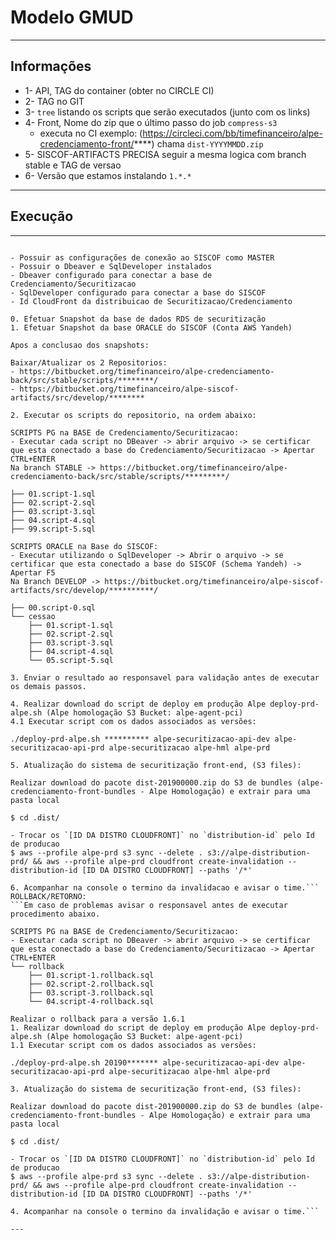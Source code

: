 # Modelo GMUD
---

## Informações

* 1- API, TAG do container (obter no CIRCLE CI)
* 2- TAG no GIT
* 3- `tree` listando os scripts que serão executados (junto com os links)
* 4- Front, Nome do zip que o último passo do job `compress-s3` 
  * executa no CI exemplo: (https://circleci.com/bb/timefinanceiro/alpe-credenciamento-front/****) chama `dist-YYYYMMDD.zip`
* 5- SISCOF-ARTIFACTS PRECISA seguir a mesma logica com branch stable e TAG de versao
* 6- Versão que estamos instalando `1.*.*`
---

## Execução

---

```Requisitos:

- Possuir as configurações de conexão ao SISCOF como MASTER
- Possuir o Dbeaver e SqlDeveloper instalados
- Dbeaver configurado para conectar a base de Credenciamento/Securitizacao
- SqlDeveloper configurado para conectar a base do SISCOF
- Id CloudFront da distribuicao de Securitizacao/Credenciamento

0. Efetuar Snapshot da base de dados RDS de securitização
1. Efetuar Snapshot da base ORACLE do SISCOF (Conta AWS Yandeh)

Apos a conclusao dos snapshots:

Baixar/Atualizar os 2 Repositorios:
- https://bitbucket.org/timefinanceiro/alpe-credenciamento-back/src/stable/scripts/********/
- https://bitbucket.org/timefinanceiro/alpe-siscof-artifacts/src/develop/********

2. Executar os scripts do repositorio, na ordem abaixo:

SCRIPTS PG na BASE de Credenciamento/Securitizacao:
- Executar cada script no DBeaver -> abrir arquivo -> se certificar que esta conectado a base do Credenciamento/Securitizacao -> Apertar CTRL+ENTER
Na branch STABLE -> https://bitbucket.org/timefinanceiro/alpe-credenciamento-back/src/stable/scripts/*********/

├── 01.script-1.sql
├── 02.script-2.sql
├── 03.script-3.sql
├── 04.script-4.sql
├── 99.script-5.sql

SCRIPTS ORACLE na Base do SISCOF:
- Executar utilizando o SqlDeveloper -> Abrir o arquivo -> se certificar que esta conectado a base do SISCOF (Schema Yandeh) -> Apertar F5
Na Branch DEVELOP -> https://bitbucket.org/timefinanceiro/alpe-siscof-artifacts/src/develop/**********/

├── 00.script-0.sql
└── cessao
    ├── 01.script-1.sql
    ├── 02.script-2.sql
    ├── 03.script-3.sql
    ├── 04.script-4.sql
    └── 05.script-5.sql

3. Enviar o resultado ao responsavel para validação antes de executar os demais passos.

4. Realizar download do script de deploy em produção Alpe deploy-prd-alpe.sh (Alpe homologação S3 Bucket: alpe-agent-pci)
4.1 Executar script com os dados associados as versões:

./deploy-prd-alpe.sh ********** alpe-securitizacao-api-dev alpe-securitizacao-api-prd alpe-securitizacao alpe-hml alpe-prd

5. Atualização do sistema de securitização front-end, (S3 files):

Realizar download do pacote dist-201900000.zip do S3 de bundles (alpe-credenciamento-front-bundles - Alpe Homologação) e extrair para uma pasta local

$ cd .dist/

- Trocar os `[ID DA DISTRO CLOUDFRONT]` no `distribution-id` pelo Id de producao
$ aws --profile alpe-prd s3 sync --delete . s3://alpe-distribution-prd/ && aws --profile alpe-prd cloudfront create-invalidation --distribution-id [ID DA DISTRO CLOUDFRONT] --paths '/*'

6. Acompanhar na console o termino da invalidacao e avisar o time.```
ROLLBACK/RETORNO:
```Em caso de problemas avisar o responsavel antes de executar procedimento abaixo.

SCRIPTS PG na BASE de Credenciamento/Securitizacao:
- Executar cada script no DBeaver -> abrir arquivo -> se certificar que esta conectado a base do Credenciamento/Securitizacao -> Apertar CTRL+ENTER
└── rollback
    ├── 01.script-1.rollback.sql
    ├── 02.script-2.rollback.sql
    ├── 03.script-3.rollback.sql
    └── 04.script-4-rollback.sql

Realizar o rollback para a versão 1.6.1
1. Realizar download do script de deploy em produção Alpe deploy-prd-alpe.sh (Alpe homologação S3 Bucket: alpe-agent-pci)
1.1 Executar script com os dados associados as versões:

./deploy-prd-alpe.sh 20190******* alpe-securitizacao-api-dev alpe-securitizacao-api-prd alpe-securitizacao alpe-hml alpe-prd

3. Atualização do sistema de securitização front-end, (S3 files):

Realizar download do pacote dist-201900000.zip do S3 de bundles (alpe-credenciamento-front-bundles - Alpe Homologação) e extrair para uma pasta local

$ cd .dist/

- Trocar os `[ID DA DISTRO CLOUDFRONT]` no `distribution-id` pelo Id de producao
$ aws --profile alpe-prd s3 sync --delete . s3://alpe-distribution-prd/ && aws --profile alpe-prd cloudfront create-invalidation --distribution-id [ID DA DISTRO CLOUDFRONT] --paths '/*'

4. Acompanhar na console o termino da invalidação e avisar o time.```

---
